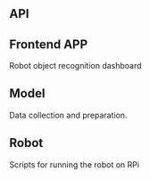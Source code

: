 # 

## API

## Frontend APP

Robot object recognition dashboard

## Model

Data collection and preparation.

## Robot

Scripts for running the robot on RPi